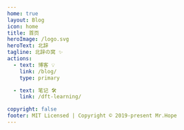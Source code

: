 ```yaml
---
home: true
layout: Blog
icon: home
title: 首页
heroImage: /logo.svg
heroText: 北辞
tagline: 北辞の窝 ✨
actions:
  - text: 博客 💡
    link: /blog/
    type: primary

  - text: 笔记 🛠
    link: /dft-learning/

copyright: false
footer: MIT Licensed | Copyright © 2019-present Mr.Hope
---
```

